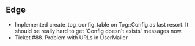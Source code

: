 Edge
----
* Implemented create_tog_config_table on Tog::Config as last resort. It should be really hard to get 'Config doesn't exists' messages now.
* Ticket #88. Problem with URLs in UserMailer